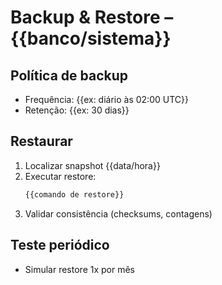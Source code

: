 # Backup & Restore – {{banco/sistema}}

## Política de backup
- Frequência: {{ex: diário às 02:00 UTC}}
- Retenção: {{ex: 30 dias}}

## Restaurar
1. Localizar snapshot {{data/hora}}
2. Executar restore:
   ```bash
   {{comando de restore}}
   ```
3. Validar consistência (checksums, contagens)

## Teste periódico
- Simular restore 1x por mês
